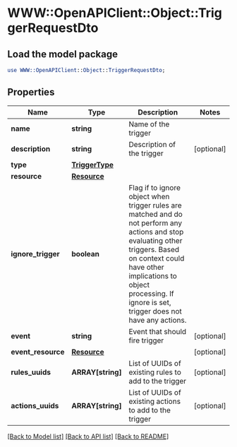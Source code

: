 # WWW::OpenAPIClient::Object::TriggerRequestDto

## Load the model package
```perl
use WWW::OpenAPIClient::Object::TriggerRequestDto;
```

## Properties
Name | Type | Description | Notes
------------ | ------------- | ------------- | -------------
**name** | **string** | Name of the trigger | 
**description** | **string** | Description of the trigger | [optional] 
**type** | [**TriggerType**](TriggerType.md) |  | 
**resource** | [**Resource**](Resource.md) |  | 
**ignore_trigger** | **boolean** | Flag if to ignore object when trigger rules are matched and do not perform any actions and stop evaluating other triggers. Based on context could have other implications to object processing. If ignore is set, trigger does not have any actions. | 
**event** | **string** | Event that should fire trigger | [optional] 
**event_resource** | [**Resource**](Resource.md) |  | [optional] 
**rules_uuids** | **ARRAY[string]** | List of UUIDs of existing rules to add to the trigger | [optional] 
**actions_uuids** | **ARRAY[string]** | List of UUIDs of existing actions to add to the trigger | [optional] 

[[Back to Model list]](../README.md#documentation-for-models) [[Back to API list]](../README.md#documentation-for-api-endpoints) [[Back to README]](../README.md)



